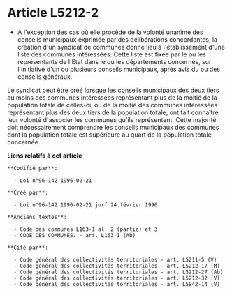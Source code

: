 # Article L5212-2

- A l'exception des cas où elle procède de la volonté unanime des conseils municipaux exprimée par des délibérations
concordantes, la création d'un syndicat de communes donne lieu à l'établissement d'une liste des communes intéressées. Cette
liste est fixée par le ou les représentants de l'Etat dans le ou les départements concernés, sur l'initiative d'un ou
plusieurs conseils municipaux, après avis du ou des conseils généraux.

Le syndicat peut être créé lorsque les conseils municipaux des deux tiers au moins des communes intéressées représentant plus
de la moitié de la population totale de celles-ci, ou de la moitié des communes intéressées représentant plus des deux tiers
de la population totale, ont fait connaître leur volonté d'associer les communes qu'ils représentent. Cette majorité doit
nécessairement comprendre les conseils municipaux des communes dont la population totale est supérieure au quart de la
population totale concernée.

**Liens relatifs à cet article**

	**Codifié par**:

	  - Loi n°96-142 1996-02-21

	**Créé par**:

	  - Loi n°96-142 1996-02-21 jorf 24 février 1996

	**Anciens textes**:

	  - Code des communes L163-1 al. 2 (partie) et 3
	  - CODE DES COMMUNES. - art. L163-1 (Ab)

	**Cité par**:

	  - Code général des collectivités territoriales - art. L5211-5 (V)
	  - Code général des collectivités territoriales - art. L5212-17 (M)
	  - Code général des collectivités territoriales - art. L5212-27 (Ab)
	  - Code général des collectivités territoriales - art. L5212-32 (V)
	  - Code général des collectivités territoriales - art. L5842-14 (V)
